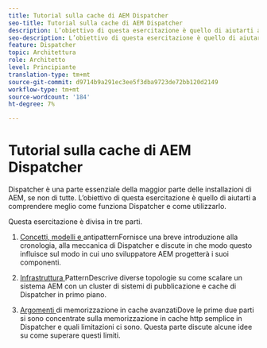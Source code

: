 ```yaml
---
title: Tutorial sulla cache di AEM Dispatcher
seo-title: Tutorial sulla cache di AEM Dispatcher
description: L’obiettivo di questa esercitazione è quello di aiutarti a comprendere meglio come funziona Dispatcher e come utilizzarlo.
seo-description: L’obiettivo di questa esercitazione è quello di aiutarti a comprendere meglio come funziona Dispatcher e come utilizzarlo.
feature: Dispatcher
topic: Architettura
role: Architetto
level: Principiante
translation-type: tm+mt
source-git-commit: d9714b9a291ec3ee5f3dba9723de72bb120d2149
workflow-type: tm+mt
source-wordcount: '184'
ht-degree: 7%

---
```



# Tutorial sulla cache di AEM Dispatcher

Dispatcher è una parte essenziale della maggior parte delle installazioni di AEM, se non di tutte. L’obiettivo di questa esercitazione è quello di aiutarti a comprendere meglio come funziona Dispatcher e come utilizzarlo.

Questa esercitazione è divisa in tre parti.

1. [Concetti, modelli e ](chapter-1.md)
antipatternFornisce una breve introduzione alla cronologia, alla meccanica di Dispatcher e discute in che modo questo influisce sul modo in cui uno sviluppatore AEM progetterà i suoi componenti.

1. [Infrastruttura ](chapter-2.md)
PatternDescrive diverse topologie su come scalare un sistema AEM con un cluster di sistemi di pubblicazione e cache di Dispatcher in primo piano.

1. [Argomenti ](chapter-3.md)
di memorizzazione in cache avanzatiDove le prime due parti si sono concentrate sulla memorizzazione in cache http semplice in Dispatcher e quali limitazioni ci sono. Questa parte discute alcune idee su come superare questi limiti.
